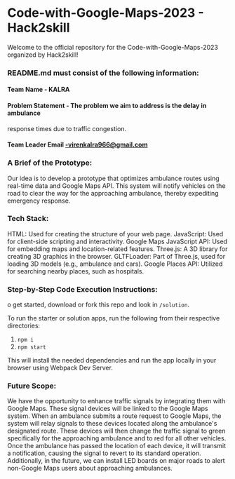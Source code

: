 # Code-with-Google-Maps-2023 - Hack2skill

Welcome to the official repository for the Code-with-Google-Maps-2023 organized by Hack2skill!

### README.md must consist of the following information:

#### Team Name - KALRA
#### Problem Statement - The problem we aim to address is the delay in ambulance
response times due to traffic congestion. 
#### Team Leader Email -virenkalra966@gmail.com

### A Brief of the Prototype:
  Our idea is to develop a prototype that optimizes ambulance routes using real-time data
and Google Maps API. This system will notify vehicles on the road to clear the way for the
approaching ambulance, thereby expediting emergency response.
  
### Tech Stack: 
  HTML: Used for creating the structure of your web page.
JavaScript: Used for client-side scripting and interactivity.
Google Maps JavaScript API: Used for embedding maps and location-related features.
Three.js: A 3D library for creating 3D graphics in the browser.
GLTFLoader: Part of Three.js, used for loading 3D models (e.g., ambulance and cars).
Google Places API: Utilized for searching nearby places, such as hospitals.
   
### Step-by-Step Code Execution Instructions:
  o get started, download or fork this repo and look in `/solution`.

To run the starter or solution apps, run the following from their respective directories:

1. `npm i`
2. `npm start`

This will install the needed dependencies and run the app locally in your browser using Webpack Dev Server.
  
### Future Scope:
   We have the opportunity to enhance traffic signals by integrating them with Google Maps. These signal devices will be linked to the Google Maps system. When an ambulance submits a route request to Google Maps, the system will relay signals to these devices located along the ambulance's designated route. These devices will then change the traffic signal to green specifically for the approaching ambulance and to red for all other vehicles. Once the ambulance has passed the location of each device, it will transmit a notification, causing the signal to revert to its standard operation. Additionally, in the future, we can install LED boards on major roads to alert non-Google Maps users about approaching ambulances.
